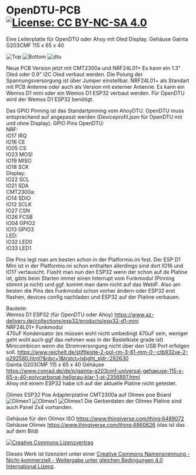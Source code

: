 # OpenDTU-PCB  [![License: CC BY-NC-SA 4.0](https://img.shields.io/badge/License-CC%20BY--NC--SA%204.0-lightgrey.svg)](https://creativecommons.org/licenses/by-nc-sa/4.0/)    
   
Eine Leiterplatte für OpenDTU oder Ahoy mit Oled Display.
Gehäuse Gainta G203CMF 115 x 65 x 40

![Top](https://raw.githubusercontent.com/turrican944/OpenDTU-PCB/main/bilder/top%20v2.png)
![Bottom](https://raw.githubusercontent.com/turrican944/OpenDTU-PCB/main/bilder/bottom%20v2.png)
![dtu](https://raw.githubusercontent.com/turrican944/OpenDTU-PCB/main/bilder/dtu.jpg)

Neue PCB Version jetzt mit CMT2300a und NRF24L01+
Es kann ein 1.3" Oled oder 0.9" I2C Oled verbaut werden. Die Polung der Spannungsversorgung ist über Jumper einstellbar. NRF24L01+ als Standart mit PCB Antenne oder auch als Version mit externer Antenne.
Es kann ein Wemos D1 mini oder ein Wemos D1 ESP32 verbaut werden. Für OpenDTU wird der Wemos D1 ESP32 benötigt.

Das GPIO Pinning ist das Standartpinning vom AhoyDTU. OpenDTU muss entsprechend auf angepasst werden (Deviceprofil.json für OpenDTU mit und ohne Display).
GPIO Pins OpenDTU: <br>
NRF: <br>
IO17 IRQ <br>
IO16 CE <br>
IO05 CS <br>
IO23 MOSI <br>
IO19 MISO <br>
IO18 SCK <br>
Display: <br>
IO22 SCL <br>
IO21 SDA <br>
CMT2300a: <br>
IO14 SDIO <br>
IO12 SCLK <br>
IO27 CSN <br>
IO26 FCSB <br>
IO04 GPIO2 <br>
IO13 GPIO3 <br>
LED: <br>
IO32 LED0 <br>
IO33 LED1 <br>

Die Pins legt man am besten schon in der Platformio.ini fest. Der ESP D1 Mini ist in der Platformio.ini schon enthalten allerdings sind dort IO16 und IO17 vertauscht. Flasht man nun den ESP32 wenn der schon auf de Platine ist, gibts beim Starten immer einen Interrupt vom Funkmodul (Pinning stimmt ja nicht) und ggf. kommt man dann nicht auf das WebIF. Also am besten die Pins des Funkmodul schon vorher ändern oder ESP32 erst flashen, devices config nachladen und ESP32 auf der Platine verbauen.

Bauteile: <br>
Wemos D1 ESP32 (für OpenDTU oder Ahoy) https://www.az-delivery.de/collections/esp32/products/esp32-d1-mini <br>
NRF24L01+ Funkmodul <br>
470uF Kondensator (es müssen wohl nicht umbedingt 470uF sein, weniger geht wohl auch ggf das nehmen was in der Bastelkiste grade ist)<br>
Minicombicon wenn die Stromversorgung nicht über den USB Port erfolgen soll. https://www.reichelt.de/stiftleiste-2-pol-rm-3-81-mm-0--ctb932ve-2-p292580.html?&nbc=1&trstct=lsbght_sldr::292630 <br>
Gainta G203CMF 115 x 65 x 40 Gehäuse https://www.conrad.de/de/p/gainta-g203cmf-universal-gehaeuse-115-x-65-x-40-polycarbonat-hellgrau-klar-1-st-2356897.html <br>
Ahoy mit einem ESP32 habe ich auf der aktuelle Platine nicht getestet.

Olimex ESP32 Poe
Adapterplatine CMT2300a auf Olimex poe Board
![Olimex1](https://raw.githubusercontent.com/turrican944/OpenDTU-PCB/main/bilder/olimex1.jpg)
![Olimex1](https://raw.githubusercontent.com/turrican944/OpenDTU-PCB/main/bilder/olimex2.jpg)
![Olimex1](https://raw.githubusercontent.com/turrican944/OpenDTU-PCB/main/bilder/olimex.jpg)
Die Gerberdaten der Olimex Platine sind auch Panel 2x4 vorhanden.

Gehäuse für den Olimex ISO
https://www.thingiverse.com/thing:6489072 <br>
Gehäuse Olimex https://www.thingiverse.com/thing:4860626 (das ist das auf dem Bild)

[![Creative Commons Lizenzvertrag](https://i.creativecommons.org/l/by-nc-sa/4.0/88x31.png)](http://creativecommons.org/licenses/by-nc-sa/4.0/)

Dieses Werk ist lizenziert unter einer [Creative Commons Namensnennung - Nicht-kommerziell - Weitergabe unter gleichen Bedingungen 4.0 International Lizenz](http://creativecommons.org/licenses/by-nc-sa/4.0/).
